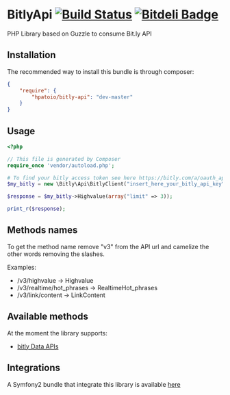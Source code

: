 # BitlyApi [![Build Status](https://travis-ci.org/hpatoio/bitly-api.png?branch=master)](https://travis-ci.org/hpatoio/bitly-api) [![Bitdeli Badge](https://d2weczhvl823v0.cloudfront.net/hpatoio/bitly-api/trend.png)](https://bitdeli.com/free "Bitdeli Badge")

PHP Library based on Guzzle to consume Bit.ly API

## Installation

The recommended way to install this bundle is through composer:

```json
{
    "require": {
        "hpatoio/bitly-api": "dev-master"
    }
}
```
## Usage
```php
<?php

// This file is generated by Composer
require_once 'vendor/autoload.php';

# To find your bitly access token see here https://bitly.com/a/oauth_apps
$my_bitly = new \Bitly\Api\BitlyClient("insert_here_your_bitly_api_key");

$response = $my_bitly->Highvalue(array("limit" => 3));

print_r($response);

```
## Methods names

To get the method name remove "v3" from the API url and camelize the other words removing the slashes.

Examples:

* /v3/highvalue -> Highvalue
* /v3/realtime/hot_phrases -> RealtimeHot_phrases
* /v3/link/content -> LinkContent

## Available methods
At the moment the library supports:

- [bitly Data APIs](http://dev.bitly.com/data_apis.html)

## Integrations
A Symfony2 bundle that integrate this library is available [here](https://github.com/hpatoio/BitlyBundle)
